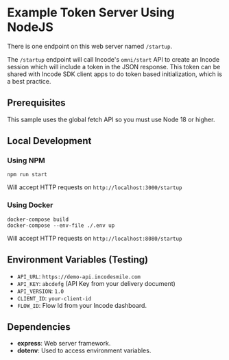 # Example Token Server Using NodeJS

There is one endpoint on this web server named `/startup`.  

The `/startup` endpoint will call Incode's `omni/start` API to create an Incode session which will include a token in the JSON response.  This token can be shared with Incode SDK client apps to do token based initialization, which is a best practice.  

## Prerequisites

This sample uses the global fetch API so you must use Node 18 or higher.

## Local Development

### Using NPM

```
npm run start
```

Will accept HTTP requests on `http://localhost:3000/startup`


### Using Docker

```
docker-compose build
docker-compose --env-file ./.env up
```

Will accept HTTP requests on `http://localhost:8080/startup`


## Environment Variables (Testing)

* `API_URL`: `https://demo-api.incodesmile.com`
* `API_KEY`: `abcdefg` (API Key from your delivery document)
* `API_VERSION`: `1.0` 
* `CLIENT_ID`: `your-client-id`
* `FLOW_ID`: Flow Id from your Incode dashboard.

## Dependencies

* **express**: Web server framework.
* **dotenv**: Used to access environment variables.
